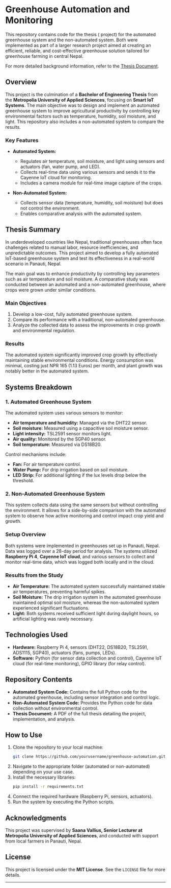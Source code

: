 # Greenhouse Automation and Monitoring

This repository contains code for the thesis ( project) for the automated greenhouse system and the non-automated system. Both were implemented as part of a larger research project aimed at creating an efficient, reliable, and cost-effective greenhouse solution tailored for greenhouse farming in central Nepal.

For more detailed background information, refer to the [Thesis Document](https://www.theseus.fi/handle/10024/812774).

## **Overview**

This project is the culmination of a **Bachelor of Engineering Thesis** from the **Metropolia University of Applied Sciences**, focusing on **Smart IoT Systems**. The main objective was to design and implement an automated greenhouse system to improve agricultural productivity by controlling key environmental factors such as temperature, humidity, soil moisture, and light. This repository also includes a non-automated system to compare the results.

### **Key Features**
- **Automated System:**
  - Regulates air temperature, soil moisture, and light using sensors and actuators (fan, water pump, and LED).
  - Collects real-time data using various sensors and sends it to the Cayenne IoT cloud for monitoring.
  - Includes a camera module for real-time image capture of the crops.
  
- **Non-Automated System:**
  - Collects sensor data (temperature, humidity, soil moisture) but does not control the environment.
  - Enables comparative analysis with the automated system.

## **Thesis Summary**

In underdeveloped countries like Nepal, traditional greenhouses often face challenges related to manual labor, resource inefficiencies, and unpredictable outcomes. This project aimed to develop a fully automated IoT-based greenhouse system and test its effectiveness in a real-world scenario in Panauti, Nepal. 

The main goal was to enhance productivity by controlling key parameters such as air temperature and soil moisture. A comparative study was conducted between an automated and a non-automated greenhouse, where crops were grown under similar conditions. 

### **Main Objectives**
1. Develop a low-cost, fully automated greenhouse system.
2. Compare its performance with a traditional, non-automated greenhouse.
3. Analyze the collected data to assess the improvements in crop growth and environmental regulation.

### **Results**
The automated system significantly improved crop growth by effectively maintaining stable environmental conditions. Energy consumption was minimal, costing just NPR 165 (1.13 Euros) per month, and plant growth was notably better in the automated system.

## **Systems Breakdown**
### **1. Automated Greenhouse System**
The automated system uses various sensors to monitor:
- **Air temperature and humidity:** Managed via the DHT22 sensor.
- **Soil moisture:** Measured using a capacitive soil moisture sensor.
- **Light intensity:** TSL2591 sensor monitors light.
- **Air quality:** Monitored by the SGP40 sensor.
- **Soil temperature:** Measured via DS18B20.
  
Control mechanisms include:
- **Fan:** For air temperature control.
- **Water Pump:** For drip irrigation based on soil moisture.
- **LED Strip:** For additional lighting if the lux levels drop below the threshold.

### **2. Non-Automated Greenhouse System**
This system collects data using the same sensors but without controlling the environment. It allows for a side-by-side comparison with the automated system to observe how active monitoring and control impact crop yield and growth.

### **Setup Overview**
Both systems were implemented in greenhouses set up in Panauti, Nepal. Data was logged over a 28-day period for analysis. The systems utilized **Raspberry Pi 4**, **Cayenne IoT cloud**, and various sensors to collect and monitor real-time data, which was logged both locally and in the cloud.

### **Results from the Study**
- **Air Temperature:** The automated system successfully maintained stable air temperatures, preventing harmful spikes.
- **Soil Moisture:** The drip irrigation system in the automated greenhouse maintained optimal soil moisture, whereas the non-automated system experienced significant fluctuations.
- **Light:** Both systems received sufficient light during daylight hours, so artificial lighting was rarely necessary.

## **Technologies Used**
- **Hardware:** Raspberry Pi 4, sensors (DHT22, DS18B20, TSL2591, ADS1115, SGP40), actuators (fans, pumps, LEDs).
- **Software:** Python (for sensor data collection and control), Cayenne IoT cloud (for real-time monitoring), GPIO library (for relay control).

## **Repository Contents**
- **Automated System Code:** Contains the full Python code for the automated greenhouse, including sensor integration and control logic.
- **Non-Automated System Code:** Provides the Python code for data collection without environmental control.
- **Thesis Document:** A PDF of the full thesis detailing the project, implementation, and analysis.

## **How to Use**
1. Clone the repository to your local machine:
   ```bash
   git clone https://github.com/yourusername/greenhouse-automation.git
   ```
2. Navigate to the appropriate folder (automated or non-automated) depending on your use case.
3. Install the necessary libraries:
   ```bash
   pip install -r requirements.txt
   ```
4. Connect the required hardware (Raspberry Pi, sensors, actuators).
5. Run the system by executing the Python scripts.

## **Acknowledgments**
This project was supervised by **Saana Vallius, Senior Lecturer at Metropolia University of Applied Sciences**, and conducted with support from local farmers in Panauti, Nepal.

## **License**
This project is licensed under the **MIT License**. See the `LICENSE` file for more details.

---


